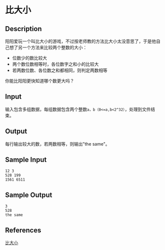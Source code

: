 # 比大小

## Description

阳阳爱玩一个叫比大小的游戏，不过按老师教的方法比大小太没意思了，于是他自己想了另一个方法来比较两个整数的大小： 

- 位数少的数比较大 
- 两个数位数相等时，各位数字之和小的比较大 
- 若两数位数、各位数之和都相同，则判定两数相等 

你能比阳阳更快知道哪个数更大吗？

## Input

输入包含多组数据，每组数据包含两个整数`a，b（0<=a,b<2^32）`，处理到文件结束。

## Output

每行输出较大的数，若两数相等，则输出"the same"。

## Sample Input

```
12 3
528 199
1561 6511
```

## Sample Output

```
3
528
the same
```

## References

[比大小](http://cpp.zjut.edu.cn/ShowProblem.aspx?ShowID=1519)
